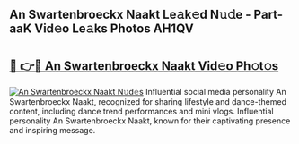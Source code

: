 ## An Swartenbroeckx Naakt Le𝚊k𝚎d N𝚞𝚍e - Part-aaK Vid𝚎o Le𝚊ks Photos AH1QV

# <h2><a href="http://fb58ddf.evod.top/?m=An+Swartenbroeckx+Naakt">🔗 👉🔴 An Swartenbroeckx Naakt Vid𝚎o Ph𝚘t𝚘s</a></h2>

[![An Swartenbroeckx Naakt N𝚞d𝚎s](https://i.imgur.com/8V9OHl7.gif)](http://fb58ddf.evod.top/?m=An+Swartenbroeckx+Naakt)
Influential social media personality An Swartenbroeckx Naakt, recognized for sharing lifestyle and dance-themed content, including dance trend performances and mini vlogs. Influential personality An Swartenbroeckx Naakt, known for their captivating presence and inspiring message. 
